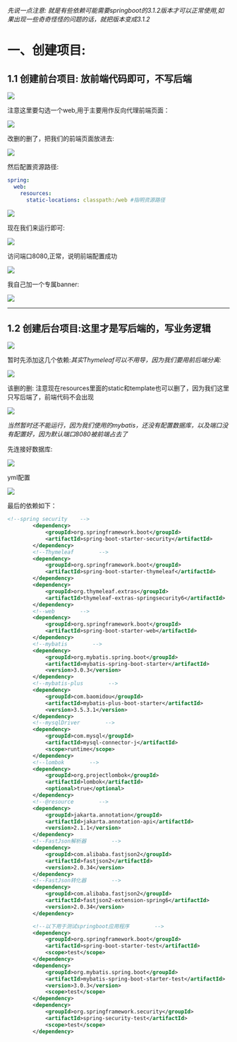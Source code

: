*先说一点注意: 就是有些依赖可能需要springboot的3.1.2版本才可以正常使用,如果出现一些奇奇怪怪的问题的话，就把版本变成3.1.2*

# 一、创建项目:

## 1.1 创建前台项目: 放前端代码即可，不写后端


![](http://skxfp36b2.hd-bkt.clouddn.com/Pasted%20image%2020240918193222.png?e=1728206270&token=YjjR9MZt55solE9T9_jK0nLuEPls2f6YQS_OM9V3:n17pF-rgltqIwwBnUNvySU4eoP0=)

注意这里要勾选一个web,用于主要用作反向代理前端页面：

![](http://skxfp36b2.hd-bkt.clouddn.com/Pasted%20image%2020240918194528.png?e=1728206326&token=YjjR9MZt55solE9T9_jK0nLuEPls2f6YQS_OM9V3:-6GR6A6WVW6FfZfOiG69sqNgIPo=)


改删的删了，把我们的前端页面放进去:


![](http://skxfp36b2.hd-bkt.clouddn.com/Pasted%20image%2020240918194611.png?e=1728206369&token=YjjR9MZt55solE9T9_jK0nLuEPls2f6YQS_OM9V3:S3xfbW0yfEKswfa_5U_wfuO0JAI=)



然后配置资源路径:
```yml
spring:
  web:
    resources:
      static-locations: classpath:/web #指明资源路径
```


![](http://skxfp36b2.hd-bkt.clouddn.com/Pasted%20image%2020240918194706.png?e=1728206421&token=YjjR9MZt55solE9T9_jK0nLuEPls2f6YQS_OM9V3:85fdk-akTbvrLPXCQinAkiEve_0=)

现在我们来运行即可:


![](http://skxfp36b2.hd-bkt.clouddn.com/Pasted%20image%2020240918194742.png?e=1728206440&token=YjjR9MZt55solE9T9_jK0nLuEPls2f6YQS_OM9V3:uj7V-x0XL7AFRndK7bdlXY6MznU=)

访问端口8080,正常，说明前端配置成功

![](http://skxfp36b2.hd-bkt.clouddn.com/Pasted%20image%2020240918194800.png?e=1728206452&token=YjjR9MZt55solE9T9_jK0nLuEPls2f6YQS_OM9V3:2JAFNwRZQfVQy69YQX0erSwVeP0=)


我自己加一个专属banner:

![](http://skxfp36b2.hd-bkt.clouddn.com/Pasted%20image%2020240918195457.png?e=1728206465&token=YjjR9MZt55solE9T9_jK0nLuEPls2f6YQS_OM9V3:rQntAc8D3dp_bhkOjIqCWIu-ZoY=)


-------

## 1.2 创建后台项目:这里才是写后端的，写业务逻辑


![](http://skxfp36b2.hd-bkt.clouddn.com/Pasted%20image%2020240918192652.png?e=1728206483&token=YjjR9MZt55solE9T9_jK0nLuEPls2f6YQS_OM9V3:QtprR9fqT5czqFwSM0v0xBPERl4=)

暂时先添加这几个依赖:*其实Thymeleaf可以不用导，因为我们要用前后端分离:*


![](http://skxfp36b2.hd-bkt.clouddn.com/Pasted%20image%2020240918192916.png?e=1728206521&token=YjjR9MZt55solE9T9_jK0nLuEPls2f6YQS_OM9V3:fmro7Pg5JUfaTOJDal8xNKceob0=)

该删的删: 注意现在resources里面的static和template也可以删了，因为我们这里只写后端了，前端代码不会出现

![](http://skxfp36b2.hd-bkt.clouddn.com/Pasted%20image%2020240918195800.png?e=1728206542&token=YjjR9MZt55solE9T9_jK0nLuEPls2f6YQS_OM9V3:DDfWKzq3tNi27IBOKpnuXhCfkRc=)

*当然暂时还不能运行，因为我们使用的mybatis，还没有配置数据库，以及端口没有配置好，因为默认端口8080被前端占去了*

先连接好数据库:

![](http://skxfp36b2.hd-bkt.clouddn.com/Pasted%20image%2020240918200224.png?e=1728206556&token=YjjR9MZt55solE9T9_jK0nLuEPls2f6YQS_OM9V3:RYIrDlkkabFwQAguhbF0mgqAQTg=)

yml配置

![](http://skxfp36b2.hd-bkt.clouddn.com/Pasted%20image%2020240918200748.png?e=1728206565&token=YjjR9MZt55solE9T9_jK0nLuEPls2f6YQS_OM9V3:2y1B_phxjAYl0pcKE9cv5zyK2TM=)

最后的依赖如下：

```xml
<!--spring security    -->
        <dependency>
            <groupId>org.springframework.boot</groupId>
            <artifactId>spring-boot-starter-security</artifactId>
        </dependency>
        <!--Thymeleaf        -->
        <dependency>
            <groupId>org.springframework.boot</groupId>
            <artifactId>spring-boot-starter-thymeleaf</artifactId>
        </dependency>
        <dependency>
            <groupId>org.thymeleaf.extras</groupId>
            <artifactId>thymeleaf-extras-springsecurity6</artifactId>
        </dependency>
        <!--web        -->
        <dependency>
            <groupId>org.springframework.boot</groupId>
            <artifactId>spring-boot-starter-web</artifactId>
        </dependency>
        <!--mybatis        -->
        <dependency>
            <groupId>org.mybatis.spring.boot</groupId>
            <artifactId>mybatis-spring-boot-starter</artifactId>
            <version>3.0.3</version>
        </dependency>
        <!--mybatis-plus        -->
        <dependency>
            <groupId>com.baomidou</groupId>
            <artifactId>mybatis-plus-boot-starter</artifactId>
            <version>3.5.3.1</version>
        </dependency>
        <!--mysqlDriver        -->
        <dependency>
            <groupId>com.mysql</groupId>
            <artifactId>mysql-connector-j</artifactId>
            <scope>runtime</scope>
        </dependency>
        <!--lombok        -->
        <dependency>
            <groupId>org.projectlombok</groupId>
            <artifactId>lombok</artifactId>
            <optional>true</optional>
        </dependency>
        <!--@resource        -->
        <dependency>
            <groupId>jakarta.annotation</groupId>
            <artifactId>jakarta.annotation-api</artifactId>
            <version>2.1.1</version>
        </dependency>
        <!--FastJson解析器        -->
        <dependency>
            <groupId>com.alibaba.fastjson2</groupId>
            <artifactId>fastjson2</artifactId>
            <version>2.0.34</version>
        </dependency>
        <!--FastJson转化器        -->
        <dependency>
            <groupId>com.alibaba.fastjson2</groupId>
            <artifactId>fastjson2-extension-spring6</artifactId>
            <version>2.0.34</version>
        </dependency>

        <!--以下用于测试springboot应用程序        -->
        <dependency>
            <groupId>org.springframework.boot</groupId>
            <artifactId>spring-boot-starter-test</artifactId>
            <scope>test</scope>
        </dependency>
        <dependency>
            <groupId>org.mybatis.spring.boot</groupId>
            <artifactId>mybatis-spring-boot-starter-test</artifactId>
            <version>3.0.3</version>
            <scope>test</scope>
        </dependency>
        <dependency>
            <groupId>org.springframework.security</groupId>
            <artifactId>spring-security-test</artifactId>
            <scope>test</scope>
        </dependency>
```


